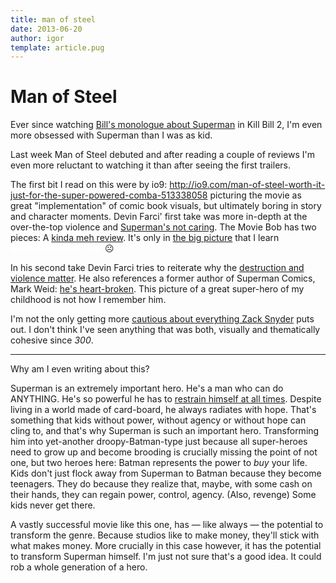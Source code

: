 ```yaml
---
title: man of steel
date: 2013-06-20
author: igor
template: article.pug
---
```


# Man of Steel

Ever since watching [Bill's monologue about Superman](https://www.youtube.com/watch?v=IFSAbxfLBYU) in Kill Bill 2, I'm even more obsessed with Superman than I was as kid.

Last week Man of Steel debuted and after reading a couple of reviews I'm even more reluctant to watching it than after seeing the first trailers.

The first bit I read on this were by io9: <http://io9.com/man-of-steel-worth-it-just-for-the-super-powered-comba-513338058> picturing the movie as great "implementation" of comic book visuals, but ultimately boring in story and character moments.
Devin Farci' first take was more in-depth at the over-the-top violence and [Superman's not caring](http://badassdigest.com/2013/06/10/man-of-steel-movie-review/).
The Movie Bob has two pieces: A [kinda meh review](http://www.escapistmagazine.com/videos/view/escape-to-the-movies/7521-Man-of-Steel).
It's only in [the big picture](http://www.escapistmagazine.com/videos/view/the-big-picture/7541-Man-of-Tomorrow) that I learn <span style="color: #FFFFFF"> ***Superman. Kills. Zod.***</span> ☹

In his second take Devin Farci tries to reiterate why the [destruction and violence matter](http://badassdigest.com/2013/06/15/why-the-destruction-in-man-of-steel-matters/).
He also references a former author of Superman Comics, Mark Weid: [he's heart-broken](http://thrillbent.com/blog/man-of-steel-since-you-asked/).
This picture of a great super-hero of my childhood is not how I remember him.

I'm not the only getting more [cautious about everything Zack Snyder](http://io9.com/i-dont-want-to-see-zack-snyders-take-on-wonder-woman-514100966) puts out.
I don't think I've seen anything that was both, visually and thematically cohesive since *300*.

* * *

Why am I even writing about this?

Superman is an extremely important hero.
He's a man who can do ANYTHING.
He's so powerful he has to [restrain himself at all times](https://www.youtube.com/watch?&v=KIWle6pVv1w).
Despite living in a world made of card-board, he always radiates with hope.
That's something that kids without power, without agency or without hope can cling to, and that's why Superman is such an important hero.
Transforming him into yet-another droopy-Batman-type just because all super-heroes need to grow up and become brooding is crucially missing the point of not one, but two heroes here: Batman represents the power to *buy* your life.
Kids don't just flock away from Superman to Batman because they become teenagers.
They do because they realize that, maybe, with some cash on their hands, they can regain power, control, agency.
(Also, revenge)
Some kids never get there.

A vastly successful movie like this one, has — like always — the potential to transform the genre.
Because studios like to make money, they'll stick with what makes money.
More crucially in this case however, it has the potential to transform Superman himself.
I'm just not sure that's a good idea.
It could rob a whole generation of a hero.
